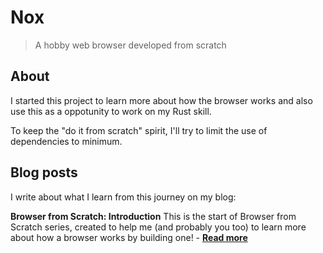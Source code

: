 # Nox
> A hobby web browser developed from scratch 

## About

I started this project to learn more about how the browser works and also use this as a oppotunity to work on my Rust skill.

To keep the "do it from scratch" spirit, I'll try to limit the use of dependencies to minimum.

## Blog posts

I write about what I learn from this journey on my blog:

**Browser from Scratch: Introduction**
This is the start of Browser from Scratch series, created to help me (and probably you too) to learn more about how a browser works by building one! - [**Read more**][1]

[1]: https://zerox-dg.github.io/blog/2020/05/29/Browser-from-Scratch-Introduction/
